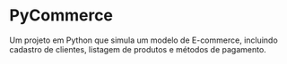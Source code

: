 # PyCommerce
Um projeto em Python que simula um modelo de E-commerce, incluindo cadastro de clientes, listagem de produtos e métodos de pagamento.
